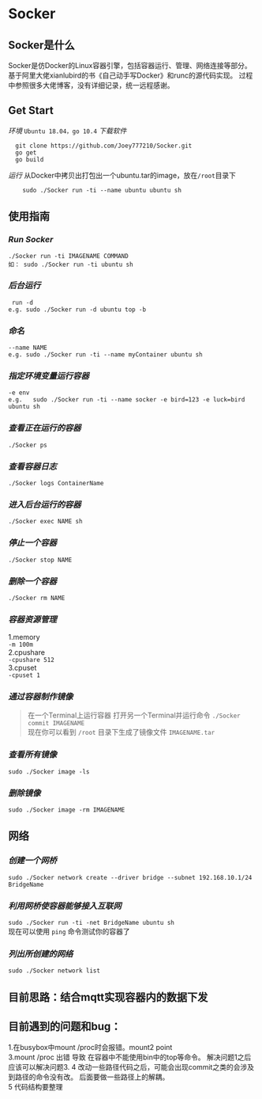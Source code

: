 # Socker  
## Socker是什么
  Socker是仿Docker的Linux容器引擎，包括容器运行、管理、网络连接等部分。基于阿里大佬xianlubird的书《自己动手写Docker》和runc的源代码实现。
  过程中参照很多大佬博客，没有详细记录，统一远程感谢。
## Get Start
*环境*
  `Ubuntu 18.04，go 10.4`
*下载软件*
  ```
	git clone https://github.com/Joey777210/Socker.git
	go get
	go build
  ```
*运行*
从Docker中拷贝出打包出一个ubuntu.tar的image，放在`/root`目录下  
```
	sudo ./Socker run -ti --name ubuntu ubuntu sh
```

## 使用指南
### *Run Socker*  
```
./Socker run -ti IMAGENAME COMMAND  
如： sudo ./Socker run -ti ubuntu sh
```
### *后台运行*
```
 run -d
e.g. sudo ./Socker run -d ubuntu top -b  
```
### *命名*  
```
--name NAME
e.g. sudo ./Socker run -ti --name myContainer ubuntu sh    
```
### *指定环境变量运行容器*  
```
-e env  
e.g.   sudo ./Socker run -ti --name socker -e bird=123 -e luck=bird ubuntu sh  
```

### *查看正在运行的容器*  
`./Socker ps`  
### *查看容器日志*
`./Socker logs ContainerName`  
### *进入后台运行的容器*
`./Socker exec NAME sh`  
### *停止一个容器*
`./Socker stop NAME`  
### *删除一个容器*
`./Socker rm NAME`  

### *容器资源管理*
1.memory  
`-m 100m`  
2.cpushare  
`-cpushare 512`  
3.cpuset   
`-cpuset 1`  
### *通过容器制作镜像*
>在一个Terminal上运行容器
>打开另一个Terminal并运行命令
`./Socker commit IMAGENAME`  
>现在你可以看到 `/root` 目录下生成了镜像文件 `IMAGENAME.tar`  

### *查看所有镜像*  
`sudo ./Socker image -ls`  
### *删除镜像*  
`sudo ./Socker image -rm IMAGENAME`  

## 网络
### *创建一个网桥*
`sudo ./Socker network create --driver bridge --subnet 192.168.10.1/24 BridgeName`  
### *利用网桥使容器能够接入互联网*
`sudo ./Socker run -ti -net BridgeName ubuntu sh`  
现在可以使用 `ping` 命令测试你的容器了  
### *列出所创建的网络*
`sudo ./Socker network list`    


## 目前思路：结合mqtt实现容器内的数据下发  
## 目前遇到的问题和bug：  
  1.在busybox中mount /proc时会报错。mount2 point  
  3.mount /proc 出错 导致 在容器中不能使用bin中的top等命令。 解决问题1之后应该可以解决问题3.
  4 改动一些路径代码之后，可能会出现commit之类的会涉及到路径的命令没有改。 后面要做一些路径上的解耦。  
  5 代码结构要整理  
